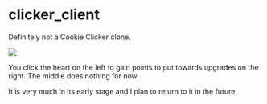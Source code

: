 # clicker_client
Definitely not a Cookie Clicker clone.

![](https://github.com/johnkdbell/clicker_client/blob/main/assets/screenshots/screenshot.png)

You click the heart on the left to gain points to put towards upgrades on the right.
The middle does nothing for now.

It is very much in its early stage and I plan to return to it in the future.

